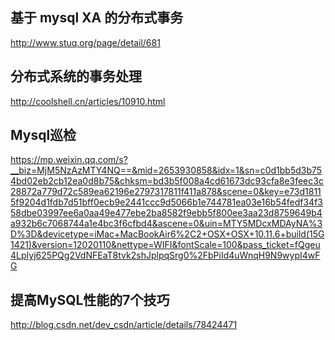 基于 mysql XA 的分布式事务
---

http://www.stuq.org/page/detail/681

分布式系统的事务处理
---
http://coolshell.cn/articles/10910.html

Mysql巡检
---

https://mp.weixin.qq.com/s?__biz=MjM5NzAzMTY4NQ==&mid=2653930858&idx=1&sn=c0d1bb5d3b754bd02eb2cb12ea0d8b75&chksm=bd3b5f008a4cd61673dc93cfa8e3feec3c28872a779d72c589ea62196e2797317811f411a878&scene=0&key=e73d18115f9204d1fdb7d51bff0ecb9e2441ccc9d5066b1e744781ea03e16b54fedf34f358dbe03997ee6a0aa49e477ebe2ba8582f9ebb5f800ee3aa23d8759649b4a932b6c7068744a1e4bc3f6cfbd4&ascene=0&uin=MTY5MDcxMDAyNA%3D%3D&devicetype=iMac+MacBookAir6%2C2+OSX+OSX+10.11.6+build(15G1421)&version=12020110&nettype=WIFI&fontScale=100&pass_ticket=fQgeu4LpIyj625PQg2VdNFEaT8tvk2shJplpqSrg0%2FbPiId4uWnqH9N9wypI4wFG

提高MySQL性能的7个技巧
---
http://blog.csdn.net/dev_csdn/article/details/78424471